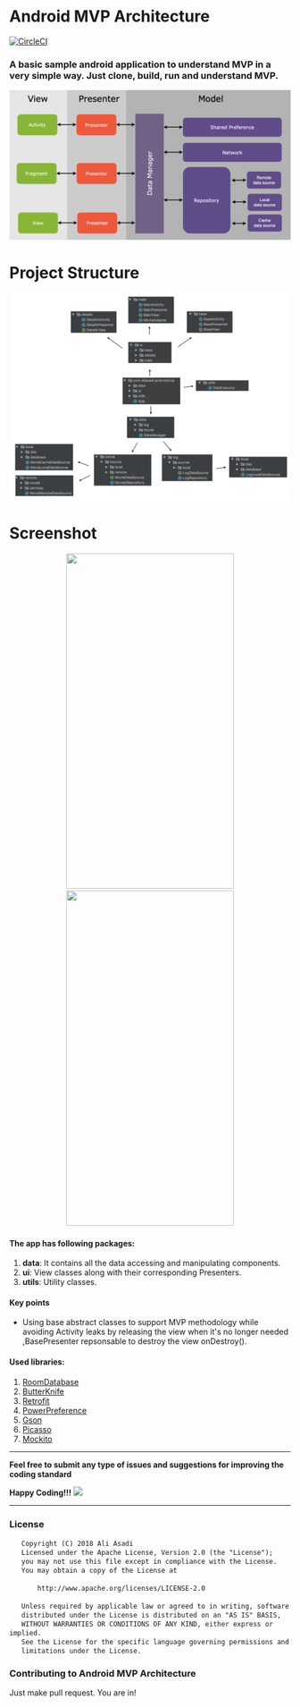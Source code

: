 # Android MVP Architecture
[![CircleCI](https://circleci.com/gh/AliAsadi/Android-MVP-Architecture.svg?style=svg)](https://circleci.com/gh/AliAsadi/Android-MVP-Architecture)
### A basic sample android application to understand MVP in a very simple way. Just clone, build, run and understand MVP.

![](https://github.com/AliAsadi/Android-MVP-Architecture/blob/master/screenshot/project_architecture.png)


# Project Structure

![](https://github.com/AliAsadi/Android-MVP-Architecture/blob/master/screenshot/structure.png?raw=true)

# Screenshot
<p align="center">
<img src="https://i.imgur.com/H80cPPH.jpg" height="600" width="300">
<img src="https://i.imgur.com/6FWyxTf.png" height="600" width="300">
</p>

#### The app has following packages:
1. **data**: It contains all the data accessing and manipulating components.
2. **ui**: View classes along with their corresponding Presenters.
4. **utils**: Utility classes.

#### Key points
* Using base abstract classes to support MVP methodology while
  avoiding Activity leaks by releasing the view when it's no longer needed 
  ,BasePresenter repsonsable to destroy the view onDestroy().
  
#### Used libraries:
1. [RoomDatabase](https://developer.android.com/topic/libraries/architecture/room)
2. [ButterKnife](http://jakewharton.github.io/butterknife/)
3. [Retrofit](https://github.com/square/retrofit)
4. [PowerPreference](https://github.com/AliEsaAssadi/Android-Power-Preference)
5. [Gson](https://github.com/google/gson)
6. [Picasso](https://github.com/square/picasso)
7. [Mockito](https://github.com/mockito/mockito)

--------------------------------------------------------------------------------------------

**Feel free to submit any type of issues and suggestions for improving the coding standard**

**Happy Coding!!!** ![](https://i.imgur.com/rneCZCN.png)

--------------------------------------------------------------------------------------------

### License
```
   Copyright (C) 2018 Ali Asadi
   Licensed under the Apache License, Version 2.0 (the "License");
   you may not use this file except in compliance with the License.
   You may obtain a copy of the License at

       http://www.apache.org/licenses/LICENSE-2.0

   Unless required by applicable law or agreed to in writing, software
   distributed under the License is distributed on an "AS IS" BASIS,
   WITHOUT WARRANTIES OR CONDITIONS OF ANY KIND, either express or implied.
   See the License for the specific language governing permissions and
   limitations under the License.
```

### Contributing to Android MVP Architecture
Just make pull request. You are in!
